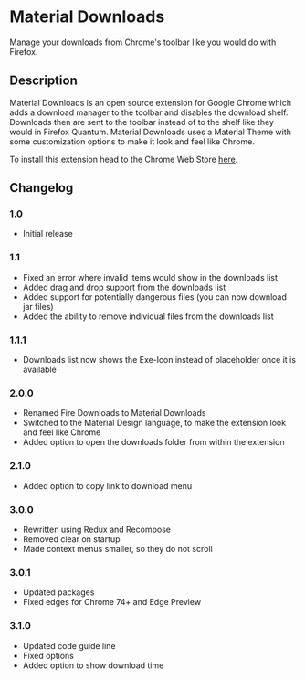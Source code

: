 # Material Downloads
Manage your downloads from Chrome's toolbar like you would do with Firefox.

## Description
Material Downloads is an open source extension for Google Chrome which adds a download manager to the toolbar and disables the download shelf. Downloads then are sent to the toolbar instead of to the shelf like they would in Firefox Quantum. Material Downloads uses a Material Theme with some customization options to make it look and feel like Chrome.

To install this extension head to the Chrome Web Store [here](https://chrome.google.com/webstore/detail/lkipihmhkkecjfkmgpphhipoenalokka).

## Changelog
### 1.0
- Initial release

### 1.1
- Fixed an error where invalid items would show in the downloads list
- Added drag and drop support from the downloads list
- Added support for potentially dangerous files (you can now download jar files)
- Added the ability to remove individual files from the downloads list

### 1.1.1
- Downloads list now shows the Exe-Icon instead of placeholder once it is available

### 2.0.0
- Renamed Fire Downloads to Material Downloads
- Switched to the Material Design language, to make the extension look and feel like Chrome
- Added option to open the downloads folder from within the extension

### 2.1.0
- Added option to copy link to download menu

### 3.0.0
- Rewritten using Redux and Recompose
- Removed clear on startup
- Made context menus smaller, so they do not scroll

### 3.0.1
- Updated packages
- Fixed edges for Chrome 74+ and Edge Preview

### 3.1.0
- Updated code guide line
- Fixed options
- Added option to show download time